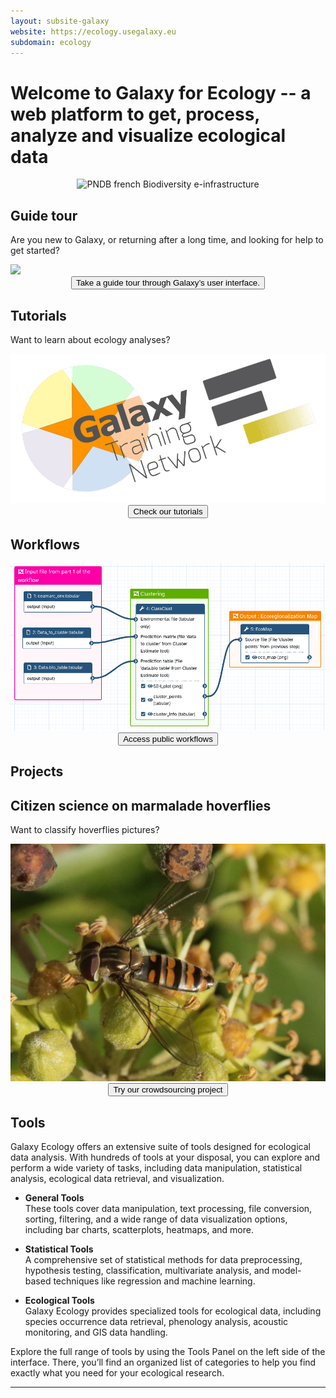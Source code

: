 ```yaml
---
layout: subsite-galaxy
website: https://ecology.usegalaxy.eu
subdomain: ecology
---
```


# Welcome to **Galaxy for Ecology** -- a web platform to get, process, analyze and visualize ecological data

<center><img src="./assets/media//Galaxy-E-concarneau-team-2018-logo.gif" height="225px" alt="PNDB french Biodiversity e-infrastructure"/></center>

<div class="card-container">
    <div class="card">
        <h2>Guide tour</h2>
        <p>Are you new to Galaxy, or returning after a long time, and looking for help to get started?</p>
        <img src="./assets/media/galaxy-eu.svg"/>
        <div align="center">
            <a href="https://ecology.usegalaxy.eu/tours/core.galaxy_ui" class="show-iframe" data-target="displayhere">
            <button type="button" class="btn btn-primary btn-lg">Take a guide tour through Galaxy’s user interface.</button>
            </a>
        </div>
    </div>
    <div class="card">
        <h2>Tutorials</h2>
        <p>Want to learn about ecology analyses?</p>
        <img src="./assets/media/gtn_logo.png"/>
        <div align="center">
            <a href="https://training.galaxyproject.org/training-material/topics/ecology/" class="show-iframe" data-target="displayhere">
            <button type="button" class="btn btn-primary btn-lg">Check our tutorials</button>
            </a>
        </div>
    </div>
    <div class="card">
        <h2>Workflows</h2>
        <img src="./assets/media/workflow3.png"/>
        <div align="center">
            <a href="https://ecology.usegalaxy.eu/workflows/list_published" class="show-iframe" data-target="displayhere">
            <button type="button" class="btn btn-primary btn-lg">Access public workflows</button>
            </a>
        </div>
    </div>
</div>

<iframe id="displayhere" frameborder="0" style="display:none;"></iframe>

## Projects

<div class="card-container">
    <div class="card">
        <h2>Citizen science on marmalade hoverflies</h2>
        <p>Want to classify hoverflies pictures?</p>
        <img src="./assets/media/Example_image_task.jpg"/>
        <div align="center">
            <a href="https://usegalaxy.eu/gapars-experiment/" class="show-iframe" data-target="displayhere2">
            <button type="button" class="btn btn-primary btn-lg">Try our crowdsourcing project</button>
            </a>
        </div>
    </div>
</div>

<iframe id="displayhere2" frameborder="0" style="display:none;"></iframe>

## Tools

Galaxy Ecology offers an extensive suite of tools designed for ecological data analysis. With hundreds of tools at your disposal, you can explore and perform a wide variety of tasks, including data manipulation, statistical analysis, ecological data retrieval, and visualization.

- **General Tools**   
These tools cover data manipulation, text processing, file conversion, sorting, filtering, and a wide range of data visualization options, including bar charts, scatterplots, heatmaps, and more.

- **Statistical Tools**  
A comprehensive set of statistical methods for data preprocessing, hypothesis testing, classification, multivariate analysis, and model-based techniques like regression and machine learning.

- **Ecological Tools**  
Galaxy Ecology provides specialized tools for ecological data, including species occurrence data retrieval, phenology analysis, acoustic monitoring, and GIS data handling.

Explore the full range of tools by using the Tools Panel on the left side of the interface. There, you’ll find an organized list of categories to help you find exactly what you need for your ecological research.

---

<script>
    document.addEventListener('DOMContentLoaded', function() {
        // Récupérer tous les liens qui déclenchent l'affichage de l'iframe
        const links = document.querySelectorAll('.show-iframe');
        
        links.forEach(link => {
            link.addEventListener('click', function(e) {
                e.preventDefault(); // Empêcher le comportement par défaut (naviguer vers un autre lien)
                
                // Récupérer l'URL cible
                const targetUrl = link.getAttribute('href');
                
                // Cacher toutes les iframes
                const iframes = document.querySelectorAll('iframe');
                iframes.forEach(iframe => iframe.style.display = 'none');
                
                // Afficher l'iframe correspondant au lien cliqué
                const targetId = link.getAttribute('data-target');
                const targetIframe = document.getElementById(targetId);
                if (targetIframe) {
                    // Mettre à jour l'URL de l'iframe avec le lien cible
                    targetIframe.src = targetUrl;  // <-- Mettre le lien dans l'iframe
                    targetIframe.style.display = 'block';
                }
            });
        });
    });
</script>